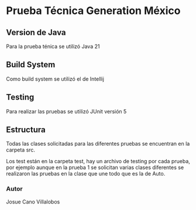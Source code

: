 # Prueba Técnica Generation México

## Version de Java
Para la prueba ténica se utilizó Java 21


## Build System
Como build system se utilizó el de Intellij

## Testing
Para realizar las pruebas se utilizó JUnit versión 5

## Estructura
Todas las clases solicitadas para las diferentes pruebas se encuentran en la carpeta src.

Los test están en la carpeta test, hay un archivo de testing por cada prueba, por ejemplo aunque en la prueba 1 se solicitan varias clases diferentes se realizaron las pruebas en la clase que une todo que es la de Auto. 

### Autor 
Josue Cano Villalobos